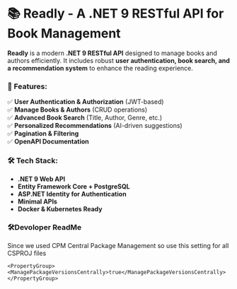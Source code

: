 # **📚 Readly - A .NET 9 RESTful API for Book Management**  

**Readly** is a modern **.NET 9 RESTful API** designed to manage books and authors efficiently. It includes robust **user authentication, book search, and a recommendation system** to enhance the reading experience.  

### **🚀 Features:**  
✅ **User Authentication & Authorization** (JWT-based)  
✅ **Manage Books & Authors** (CRUD operations)  
✅ **Advanced Book Search** (Title, Author, Genre, etc.)  
✅ **Personalized Recommendations** (AI-driven suggestions)  
✅ **Pagination & Filtering**  
✅ **OpenAPI Documentation**  

### **🛠️ Tech Stack:**  
- **.NET 9 Web API**  
- **Entity Framework Core + PostgreSQL**  
- **ASP.NET Identity for Authentication**  
- **Minimal APIs**
- **Docker & Kubernetes Ready**  



### **🛠️Devoloper ReadMe**
Since we used CPM Central Package Management so use this setting for all CSPROJ files

    <PropertyGroup>
    <ManagePackageVersionsCentrally>true</ManagePackageVersionsCentrally>
    </PropertyGroup>